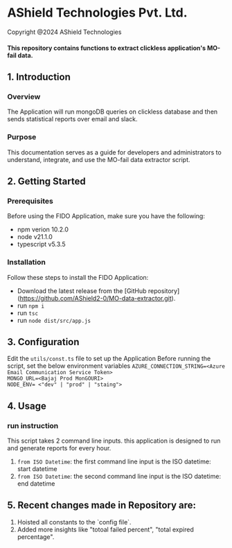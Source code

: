 <h1>AShield Technologies Pvt. Ltd.</h1>
<p>Copyright @2024 AShield Technologies<p>
<h4>This repository contains functions to extract clickless application's MO-fail data.</h4>

## 1. Introduction
### Overview
The Application will run mongoDB queries on clickless database and then sends statistical reports over email and slack.

### Purpose
This documentation serves as a guide for developers and administrators to understand, integrate, and use the MO-fail data extractor script.

## 2. Getting Started
### Prerequisites
Before using the FIDO Application, make sure you have the following:
- npm verion 10.2.0
- node v21.1.0
- typescript v5.3.5

### Installation
Follow these steps to install the FIDO Application:
- Download the latest release from the [GitHub repository] (https://github.com/AShield2-0/MO-data-extractor.git).
- run `npm i`
- run `tsc`
- run `node dist/src/app.js`

## 3. Configuration

Edit the `utils/const.ts` file to set up the Application
Before running the script, set the below environment variables
`AZURE_CONNECTION_STRING=<Azure Email Communication Service Token>` <br>
`MONGO_URL=<Bajaj Prod MonGOURI>` <br>
`NODE_ENV= <"dev" | "prod" | "staing">` <br>

## 4. Usage

### run instruction
This script takes 2 command line inputs. this application is designed to run and generate reports for every hour.

1. `from ISO Datetime`: the first command line input is the ISO datetime: start datetime
2. `from ISO Datetime`: the second command line input is the ISO datetime: end datetime


## 5. Recent changes made in Repository are: 
<ol>
    <li>Hoisted all constants to the `config file`.</li>
    <li>Added more insights like "totoal failed percent", "total expired percentage".</li>
</ol>

